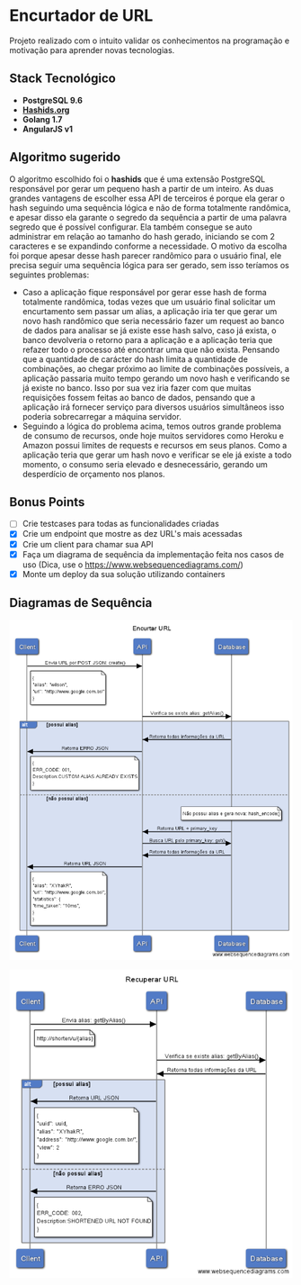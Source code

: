 # Encurtador de URL

Projeto realizado com o intuito validar os conhecimentos na programação e motivação para aprender novas tecnologias.

## Stack Tecnológico
- **PostgreSQL 9.6**
- [**Hashids.org**](http://hashids.org/postgresql/)
- **Golang 1.7**
- **AngularJS v1**

## Algoritmo sugerido
O algoritmo escolhido foi o **hashids** que é uma extensão PostgreSQL responsável por gerar um pequeno hash a partir de um inteiro. As duas grandes vantagens de escolher essa API de terceiros é porque ela gerar o hash seguindo uma sequência lógica e não de forma totalmente randômica, e apesar disso ela garante o segredo da sequência a partir de uma palavra segredo que é possível configurar. Ela também consegue se auto administrar em relação ao tamanho do hash gerado, iniciando se com 2 caracteres e se expandindo conforme a necessidade.
O motivo da escolha foi porque apesar desse hash parecer randômico para o usuário final, ele precisa seguir uma sequência lógica para ser gerado, sem isso teríamos os seguintes problemas:

- Caso a aplicação fique responsável por gerar esse hash de forma totalmente randômica, todas vezes que um usuário final solicitar um encurtamento sem passar um alias, a aplicação iria ter que gerar um novo hash randômico que seria necessário fazer um request ao banco de dados para analisar se já existe esse hash salvo, caso já exista, o banco devolveria o retorno para a aplicação e a aplicação teria que refazer todo o processo até encontrar uma que não exista. Pensando que a quantidade de carácter do hash limita a quantidade de combinações, ao chegar próximo ao limite de combinações possíveis, a aplicação passaria muito tempo gerando um novo hash e verificando se já existe no banco. Isso por sua vez iria fazer com que muitas requisições fossem feitas ao banco de dados, pensando que a aplicação irá fornecer serviço para diversos usuários simultâneos isso poderia sobrecarregar a máquina servidor.
- Seguindo a lógica do problema acima, temos outros grande problema de consumo de recursos, onde hoje muitos servidores como Heroku e Amazon possui limites de requests e recursos em seus planos. Como a aplicação teria que gerar um hash novo e verificar se ele já existe a todo momento, o consumo seria elevado e desnecessário, gerando um desperdício de orçamento nos planos.

## Bonus Points
- [ ] Crie testcases para todas as funcionalidades criadas
- [x] Crie um endpoint que mostre as dez URL's mais acessadas
- [x] Crie um client para chamar sua API
- [x] Faça um diagrama de sequência da implementação feita nos casos de uso (Dica, use o https://www.websequencediagrams.com/)
- [x] Monte um deploy da sua solução utilizando containers

## Diagramas de Sequência
![](https://github.com/wilsontamarozzi/bemobi-hire-me/blob/master/docs/encurtar%20url.png?raw=true)

![](https://github.com/wilsontamarozzi/bemobi-hire-me/blob/master/docs/recuperar%20url.png?raw=true)

